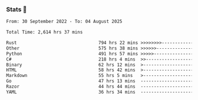 ### Stats 👋
<!--START_SECTION:waka-->

```txt
From: 30 September 2022 - To: 04 August 2025

Total Time: 2,614 hrs 37 mins

Rust                               794 hrs 22 mins >>>>>>>>-----------------   30.38 %
Other                              575 hrs 38 mins >>>>>>-------------------   22.02 %
Python                             491 hrs 57 mins >>>>>--------------------   18.82 %
C#                                 218 hrs 4 mins  >>-----------------------   08.34 %
Binary                             62 hrs 12 mins  >------------------------   02.38 %
HTML                               58 hrs 42 mins  >------------------------   02.25 %
Markdown                           55 hrs 5 mins   >------------------------   02.11 %
Go                                 47 hrs 13 mins  -------------------------   01.81 %
Razor                              44 hrs 44 mins  -------------------------   01.71 %
YAML                               36 hrs 34 mins  -------------------------   01.40 %
```

<!--END_SECTION:waka-->

<!--
**buhaytza2005/buhaytza2005** is a ✨ _special_ ✨ repository because its `README.md` (this file) appears on your GitHub profile.

Here are some ideas to get you started:

- 🔭 I’m currently working on ...
- 🌱 I’m currently learning ...
- 👯 I’m looking to collaborate on ...
- 🤔 I’m looking for help with ...
- 💬 Ask me about ...
- 📫 How to reach me: ...
- 😄 Pronouns: ...
- ⚡ Fun fact: ...
-->


